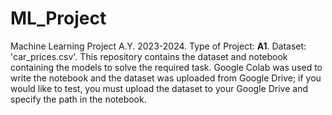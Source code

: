 # ML_Project

Machine Learning Project A.Y. 2023-2024.
Type of Project: **A1**.
Dataset: 'car_prices.csv'.
This repository contains the dataset and notebook containing the models to solve the required task.
Google Colab was used to write the notebook and the dataset was uploaded from Google Drive; if you would like to test, you must upload the dataset to your Google Drive and specify the path in the notebook.
